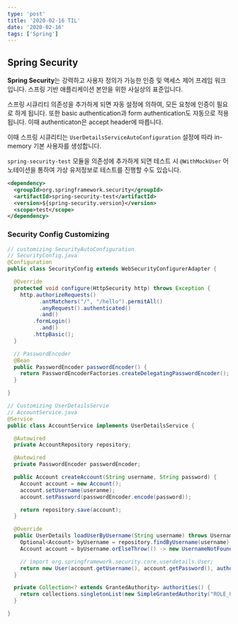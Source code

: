 ```yaml
---
type: 'post'
title: '2020-02-16 TIL'
date: '2020-02-16'
tags: ['Spring']
---
```


## Spring Security

**Spring Security**는 강력하고 사용자 정의가 가능한 인증 및 액세스 제어 프레임 워크입니다. 스프링 기반 애플리케이션 본안을 위한 사실상의 표준입니다.

스프링 시큐리티 의존성을 추가하게 되면 자동 설정에 의하여, 모든 요청에 인증이 필요로 하게 됩니다. 또한 basic authentication과 form authentication도 자동으로 적용됩니다. 이때 authenticaton은 accept header에 따릅니다.

이때 스프링 시큐리티는 `UserDetailsServiceAutoConfiguration` 설정에 따라 in-memory 기본 사용자를 생성합니다.

`spring-security-test` 모듈을 의존성에 추가하게 되면 테스트 시 `@WithMockUser` 어노테이션을 통하여 가상 유저정보로 테스트를 진행할 수도 있습니다.

```xml
<dependency>
  <groupId>org.springframework.security</groupId>
  <artifactId>spring-security-test</artifactId>
  <version>${spring-security.version}</version>
  <scope>test</scope>
</dependency>
```

### Security Config Customizing

```java
// customizing SecurityAutoConfiguration
// SecurityConfig.java
@Configuration
public class SecurityConfig extends WebSecurityConfigurerAdapter {

  @Override
  protected void configure(HttpSecurity http) throws Exception {
    http.authorizeRequests()
          .antMatchers("/", "/hello").permitAll()
          .anyRequest().authenticated()
          .and()
        .formLogin()
          .and()
        .httpBasic();
  }

  // PasswordEncoder
  @Bean
  public PasswordEncoder passwordEncoder() {
    return PasswordEncoderFactories.createDelegatingPasswordEncoder();
  }

}
```

```java
// Customizing UserDetailsServie
// AccountService.java
@Service
public class AccountService implements UserDetailsService {

  @Autowired
  private AccountRepository repository;

  @Autowired
  private PasswordEncoder passwordEncoder;

  public Account createAccount(String username, String password) {
    Account account = new Account();
    account.setUsername(useranme);
    account.setPassword(passwordEncoder.encode(password));

    return repository.save(account);
  }

  @Override
  public UserDetails loadUserByUsername(String username) throws UsernameNotFoundException {
    Optional<Account> byUsername = repository.findByUsername(username);
    Account account = byUsername.orElseThrow(() -> new UsernameNotFoundException(username));

    // import org.springframework.security.core.userdetails.User;
    return new User(account.getUsername(), account.getPassword(), authorities());
  }

  private Collection<? extends GrantedAuthority> authorities() {
    return collections.singletonList(new SimpleGrantedAuthority("ROLE_USER"));
  }

}
```
